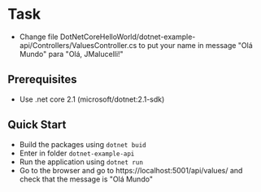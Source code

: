
# Task

- Change file DotNetCoreHelloWorld/dotnet-example-api/Controllers/ValuesController.cs to put your name in message "Olá Mundo" para "Olá, JMalucelli!" 

## Prerequisites

- Use .net core 2.1 (microsoft/dotnet:2.1-sdk)

## Quick Start

- Build the packages using `dotnet buid`
- Enter in folder `dotnet-example-api`
- Run the application using `dotnet run`
- Go to the browser and go to https://localhost:5001/api/values/ and check that the message is "Olá Mundo"



